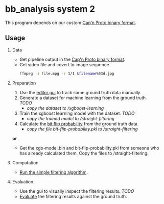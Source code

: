# bb_analysis system 2

This program depends on our custom [Cap'n Proto binary format](https://github.com/BioroboticsLab/bb_binary).

## Usage

1. Data

	* Get pipeline output in the [Cap'n Proto binary format](https://github.com/BioroboticsLab/bb_binary).
	* Get video file and covert to image sequence.
		```sh
		ffmpeg -i file.mpg -r 1/1 $filename%03d.jpg
		```

2. Preparation

	1. Use the [editor gui](./editor-gui) to track some ground truth data manually.
	2. Generate a dataset for machine learning from the ground truth. *TODO*
		- *copy the dataset to /xgboost-learning*
	4. Train the xgboost learning model with the dataset. *TODO*
		- *copy the trained model to /straight-filtering*
	5. Calculate the [bit flip probability](./bit-flip-probability) from the ground truth data.
		- *copy the file bit-flip-probability.pkl to /straight-filtering*

	**or**

	* Get the xgb-model.bin and bit-flip-probability.pkl from someone who has already calculated them.
	  Copy the files to /straight-filtering.

3. Computation

	* [Run the simple filtering algorithm](./straight-filtering).

4. Evaluation

	* Use the gui to visually inspect the filtering results. *TODO*
	* [Evaluate](./evaluation) the filtering results against the ground truth.

